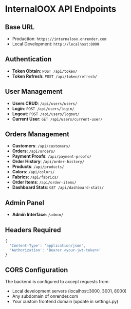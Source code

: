 # InternalOOX API Endpoints

## Base URL
- Production: `https://internaloox.onrender.com`
- Local Development: `http://localhost:8000`

## Authentication
- **Token Obtain**: `POST /api/token/`
- **Token Refresh**: `POST /api/token/refresh/`

## User Management
- **Users CRUD**: `/api/users/users/`
- **Login**: `POST /api/users/login/`
- **Logout**: `POST /api/users/logout/`
- **Current User**: `GET /api/users/current-user/`

## Orders Management
- **Customers**: `/api/customers/`
- **Orders**: `/api/orders/`
- **Payment Proofs**: `/api/payment-proofs/`
- **Order History**: `/api/order-history/`
- **Products**: `/api/products/`
- **Colors**: `/api/colors/`
- **Fabrics**: `/api/fabrics/`
- **Order Items**: `/api/order-items/`
- **Dashboard Stats**: `GET /api/dashboard-stats/`

## Admin Panel
- **Admin Interface**: `/admin/`

## Headers Required
```javascript
{
  'Content-Type': 'application/json',
  'Authorization': 'Bearer <your-jwt-token>'
}
```

## CORS Configuration
The backend is configured to accept requests from:
- Local development servers (localhost:3000, 3001, 8000)
- Any subdomain of onrender.com
- Your custom frontend domain (update in settings.py)